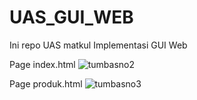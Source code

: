 # UAS_GUI_WEB
Ini repo UAS matkul Implementasi GUI Web

Page index.html
![tumbasno2](https://user-images.githubusercontent.com/49868784/81089611-c2537500-8f26-11ea-8c8e-e5097dacf1b4.gif)

Page produk.html
![tumbasno3](https://user-images.githubusercontent.com/49868784/81089946-3aba3600-8f27-11ea-8d28-d8af36169c0e.gif)
